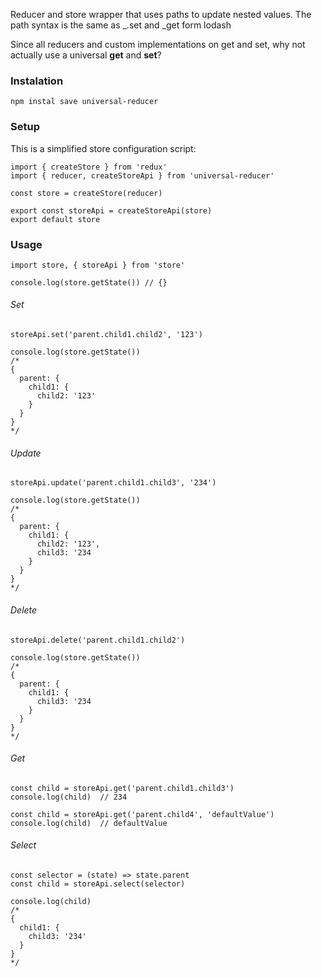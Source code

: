 Reducer and store wrapper that uses paths to update nested values. The path syntax is the same as  _.set and _get form lodash

Since all reducers and custom implementations on get and set, why not actually use a universal <b>get</b> and <b>set</b>?

### Instalation
```
npm instal save universal-reducer
```
### Setup

This is a simplified store configuration script:
```
import { createStore } from 'redux'
import { reducer, createStoreApi } from 'universal-reducer'

const store = createStore(reducer)

export const storeApi = createStoreApi(store)
export default store
```

### Usage
```
import store, { storeApi } from 'store'

console.log(store.getState()) // {}
```
###### Set

```
storeApi.set('parent.child1.child2', '123')
```
```
console.log(store.getState())
/*
{
  parent: {
    child1: {
      child2: '123'
    }
  }
}
*/
```
###### Update
```
storeApi.update('parent.child1.child3', '234')
```
```
console.log(store.getState())
/*
{
  parent: {
    child1: {
      child2: '123',
      child3: '234
    }
  }
}
*/
```
###### Delete
```
storeApi.delete('parent.child1.child2')
```
```
console.log(store.getState())
/*
{
  parent: {
    child1: {
      child3: '234
    }
  }
}
*/
```
###### Get
```
const child = storeApi.get('parent.child1.child3')
console.log(child)  // 234
```
```
const child = storeApi.get('parent.child4', 'defaultValue')
console.log(child)  // defaultValue
```
###### Select
```
const selector = (state) => state.parent
const child = storeApi.select(selector)
```
```
console.log(child)
/*
{
  child1: {
    child3: '234'
  }
}
*/
```
